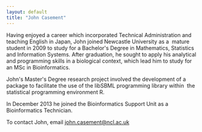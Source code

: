```yaml
---
layout: default
title: "John Casement"
---
```

Having enjoyed a career which incorporated Technical Administration and teaching English in Japan, John joined Newcastle University as a  mature student in 2009 to study for a Bachelor's Degree in Mathematics, Statistics and Information Systems. After graduation, he sought to apply his analytical and programming skills in a biological context, which lead him to study for an MSc in Bioinformatics.

John's Master's Degree research project involved the development of a package to facilitate the use of the libSBML programming library within  the statistical programming environment R.

In December 2013 he joined the Bioinformatics Support Unit as a Bioinformatics Technician.

To contact John, email <a href="mailto:john.casement@ncl.ac.uk">john.casement@ncl.ac.uk</a>
